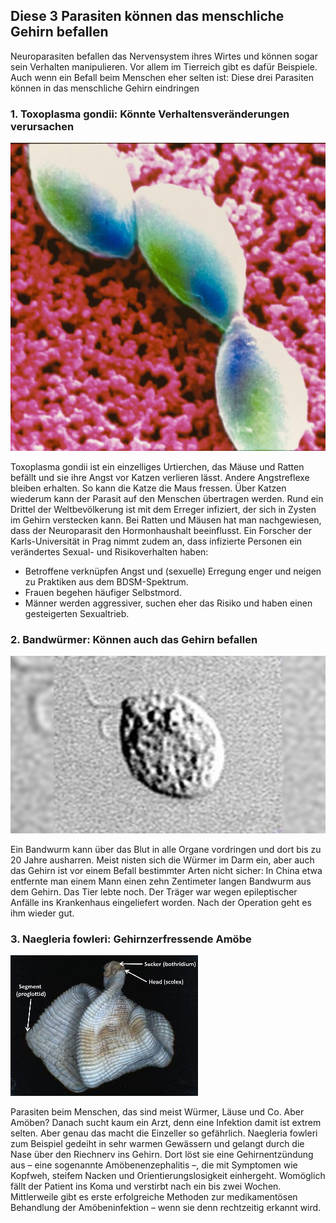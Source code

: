 ## Diese 3 Parasiten können das menschliche Gehirn befallen

Neuroparasiten befallen das Nervensystem ihres Wirtes und können sogar sein Verhalten manipulieren. Vor allem im Tierreich gibt es dafür Beispiele. Auch wenn ein Befall beim Menschen eher selten ist: Diese drei Parasiten können in das menschliche Gehirn eindringen





### 1. Toxoplasma gondii: Könnte Verhaltensveränderungen verursachen
![toxa](TOXOPLASMA-GONDII.jpg)

Toxoplasma gondii ist ein einzelliges Urtierchen, das Mäuse und Ratten befällt und sie ihre Angst vor Katzen verlieren lässt. Andere Angstreflexe bleiben erhalten. So kann die Katze die Maus fressen. Über Katzen wiederum kann der Parasit auf den Menschen übertragen werden. Rund ein Drittel der Weltbevölkerung ist mit dem Erreger infiziert, der sich in Zysten im Gehirn verstecken kann.
Bei Ratten und Mäusen hat man nachgewiesen, dass der Neuroparasit den Hormonhaushalt beeinflusst. Ein Forscher der Karls-Universität in Prag nimmt zudem an, dass infizierte Personen ein verändertes Sexual- und Risikoverhalten haben:
- Betroffene verknüpfen Angst und (sexuelle) Erregung enger und neigen zu Praktiken aus dem BDSM-Spektrum.
- Frauen begehen häufiger Selbstmord.
- Männer werden aggressiver, suchen eher das Risiko und haben einen gesteigerten Sexualtrieb.


### 2. Bandwürmer: Können auch das Gehirn befallen
![image](image.jpg)

Ein Bandwurm kann über das Blut in alle Organe vordringen und dort bis zu 20 Jahre ausharren. Meist nisten sich die Würmer im Darm ein, aber auch das Gehirn ist vor einem Befall bestimmter Arten nicht sicher: In China etwa entfernte man einem Mann einen zehn Zentimeter langen Bandwurm aus dem Gehirn. Das Tier lebte noch. Der Träger war wegen epileptischer Anfälle ins Krankenhaus eingeliefert worden. Nach der Operation geht es ihm wieder gut. 


### 3. Naegleria fowleri: Gehirnzerfressende Amöbe
![8856](35c531135d.jpg)

Parasiten beim Menschen, das sind meist Würmer, Läuse und Co. Aber Amöben? Danach sucht kaum ein Arzt, denn eine Infektion damit ist extrem selten. Aber genau das macht die Einzeller so gefährlich.
Naegleria fowleri zum Beispiel gedeiht in sehr warmen Gewässern und gelangt durch die Nase über den Riechnerv ins Gehirn. Dort löst sie eine Gehirnentzündung aus – eine sogenannte Amöbenenzephalitis –, die mit Symptomen wie Kopfweh, steifem Nacken und Orientierungslosigkeit einhergeht. Womöglich fällt der Patient ins Koma und verstirbt nach ein bis zwei Wochen. Mittlerweile gibt es erste erfolgreiche Methoden zur medikamentösen Behandlung der Amöbeninfektion – wenn sie denn rechtzeitig erkannt wird.
